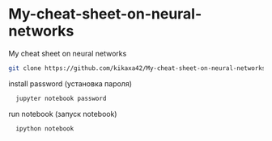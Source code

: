 # My-cheat-sheet-on-neural-networks
My cheat sheet on neural networks

```bash
git clone https://github.com/kikaxa42/My-cheat-sheet-on-neural-networks
```

install password (установка пароля)

```bash
  jupyter notebook password
```
run notebook (запуск notebook)

```bash
  ipython notebook
```
